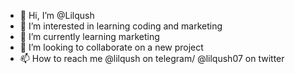 - 👋 Hi, I’m @Lilqush
- 👀 I’m interested in learning coding and marketing 
- 🌱 I’m currently learning marketing 
- 💞️ I’m looking to collaborate on a new project 
- 📫 How to reach me @lilqush on telegram/ @lilqush07 on twitter

<!---
Lilqush/Lilqush is a ✨ special ✨ repository because its `README.md` (this file) appears on your GitHub profile.
You can click the Preview link to take a look at your changes.
--->
